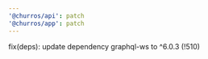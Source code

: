 ```yaml
---
'@churros/api': patch
'@churros/app': patch
---
```


fix(deps): update dependency graphql-ws to ^6.0.3  (!510)
